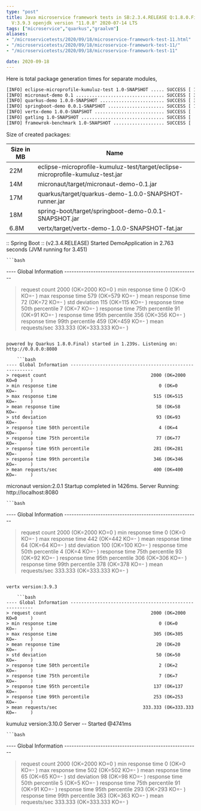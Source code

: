 ```yaml
---
type: "post"
title: Java microservice framework tests in SB:2.3.4.RELEASE Q:1.8.0.Final M:2.0.2
  V:3.9.3 openjdk version "11.0.8" 2020-07-14 LTS
tags: ["microservice","quarkus","graalvm"]
aliases:
- "/microservicetests/2020/09/18/microservice-framework-test-11.html"
- "/microservicetests/2020/09/18/microservice-framework-test-11/"
- "/microservicetests/2020/09/18/microservice-framework-test-11"

date: 2020-09-18
---
```

 
Here is total package generation times for separate modules,
```bash
[INFO] eclipse-microprofile-kumuluz-test 1.0-SNAPSHOT ..... SUCCESS [ 16.314 s]
[INFO] micronaut-demo 0.1 ................................. SUCCESS [ 34.464 s]
[INFO] quarkus-demo 1.0.0-SNAPSHOT ........................ SUCCESS [ 37.466 s]
[INFO] springboot-demo 0.0.1-SNAPSHOT ..................... SUCCESS [ 11.487 s]
[INFO] vertx-demo 1.0.0-SNAPSHOT .......................... SUCCESS [  6.850 s]
[INFO] gatling 1.0-SNAPSHOT ............................... SUCCESS [  0.028 s]
[INFO] framewrok-benchmark 1.0-SNAPSHOT ................... SUCCESS [  0.001 s]
```
Size of created packages:

| Size in MB |  Name |
|------------|-------|
| 22M | eclipse-microprofile-kumuluz-test/target/eclipse-microprofile-kumuluz-test.jar |
| 14M | micronaut/target/micronaut-demo-0.1.jar |
| 17M | quarkus/target/quarkus-demo-1.0.0-SNAPSHOT-runner.jar |
| 18M | spring-boot/target/springboot-demo-0.0.1-SNAPSHOT.jar |
| 6.8M | vertx/target/vertx-demo-1.0.0-SNAPSHOT-fat.jar |


:: Spring Boot :: (v2.3.4.RELEASE) Started DemoApplication in 2.763 seconds (JVM running for 3.451)

    ```bash
---- Global Information --------------------------------------------------------
> request count                                       2000 (OK=2000   KO=0     )
> min response time                                      0 (OK=0      KO=-     )
> max response time                                    579 (OK=579    KO=-     )
> mean response time                                    72 (OK=72     KO=-     )
> std deviation                                        115 (OK=115    KO=-     )
> response time 50th percentile                          7 (OK=7      KO=-     )
> response time 75th percentile                         91 (OK=91     KO=-     )
> response time 95th percentile                        356 (OK=356    KO=-     )
> response time 99th percentile                        459 (OK=459    KO=-     )
> mean requests/sec                                333.333 (OK=333.333 KO=-     )
```

powered by Quarkus 1.8.0.Final) started in 1.239s. Listening on: http://0.0.0.0:8080

    ```bash
---- Global Information --------------------------------------------------------
> request count                                       2000 (OK=2000   KO=0     )
> min response time                                      0 (OK=0      KO=-     )
> max response time                                    515 (OK=515    KO=-     )
> mean response time                                    58 (OK=58     KO=-     )
> std deviation                                         93 (OK=93     KO=-     )
> response time 50th percentile                          4 (OK=4      KO=-     )
> response time 75th percentile                         77 (OK=77     KO=-     )
> response time 95th percentile                        281 (OK=281    KO=-     )
> response time 99th percentile                        346 (OK=346    KO=-     )
> mean requests/sec                                    400 (OK=400    KO=-     )
```

micronaut version:2.0.1 Startup completed in 1426ms. Server Running: http://localhost:8080

    ```bash
---- Global Information --------------------------------------------------------
> request count                                       2000 (OK=2000   KO=0     )
> min response time                                      0 (OK=0      KO=-     )
> max response time                                    442 (OK=442    KO=-     )
> mean response time                                    64 (OK=64     KO=-     )
> std deviation                                        100 (OK=100    KO=-     )
> response time 50th percentile                          4 (OK=4      KO=-     )
> response time 75th percentile                         93 (OK=92     KO=-     )
> response time 95th percentile                        306 (OK=306    KO=-     )
> response time 99th percentile                        378 (OK=378    KO=-     )
> mean requests/sec                                333.333 (OK=333.333 KO=-     )
```

vertx version:3.9.3

    ```bash
---- Global Information --------------------------------------------------------
> request count                                       2000 (OK=2000   KO=0     )
> min response time                                      0 (OK=0      KO=-     )
> max response time                                    305 (OK=305    KO=-     )
> mean response time                                    20 (OK=20     KO=-     )
> std deviation                                         50 (OK=50     KO=-     )
> response time 50th percentile                          2 (OK=2      KO=-     )
> response time 75th percentile                          7 (OK=7      KO=-     )
> response time 95th percentile                        137 (OK=137    KO=-     )
> response time 99th percentile                        253 (OK=253    KO=-     )
> mean requests/sec                                333.333 (OK=333.333 KO=-     )
```

kumuluz version:3.10.0 Server -- Started @4741ms

    ```bash
---- Global Information --------------------------------------------------------
> request count                                       2000 (OK=2000   KO=0     )
> min response time                                      0 (OK=0      KO=-     )
> max response time                                    502 (OK=502    KO=-     )
> mean response time                                    65 (OK=65     KO=-     )
> std deviation                                         98 (OK=98     KO=-     )
> response time 50th percentile                          5 (OK=5      KO=-     )
> response time 75th percentile                         91 (OK=91     KO=-     )
> response time 95th percentile                        293 (OK=293    KO=-     )
> response time 99th percentile                        363 (OK=363    KO=-     )
> mean requests/sec                                333.333 (OK=333.333 KO=-     )
```
